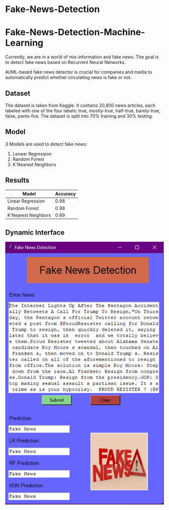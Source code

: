 # Fake-News-Detection
# Fake-News-Detection-Machine-Learning
Currently, we are in a world of mis-information and fake news. The goal is to detect fake news based on Recurrent Neural Networks.

Al/ML-based fake news detector is crucial for companies and media to automatically predict whether circulating news is fake or not.

## Dataset
The dataset is taken from Kaggle. It contains 20,800 news articles, each labeled with one of the four labels: true, mostly-true, half-true, barely-true, false, pants-fire. The dataset is split into 70% training and 30% testing.

## Model
3 Models are used to detect fake news:
1. Lenear Regression
2. Random Forest
3. K'Nearest Neighbors

## Results

| Model | Accuracy |
| --- | --- |
| Linear Regression | 0.98 |
| Random Forest | 0.98 |
| K'Nearest Neighbors | 0.69 |

## Dynamic Interface
![Fake-News-Detection](DynamicSystem.png)
